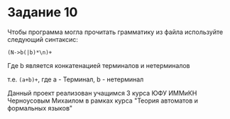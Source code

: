 # Задание 10

Чтобы программа могла прочитать грамматику из файла используйте следующий синтаксис:

`(N->b(|b)*\n)+`

Где b является конкатенацией терминалов и нетерминалов 

т.е. `(a+b)+`, где a - Терминал, b - нетерминал


Данный проект реализован учащимся 3 курса ЮФУ ИММиКН 
Черноусовым Михаилом в рамках курса "Теория автоматов и формальных языков"